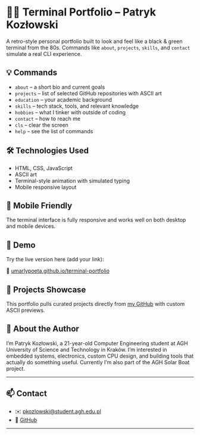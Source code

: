 # 👨‍💻 Terminal Portfolio – Patryk Kozłowski

A retro-style personal portfolio built to look and feel like a black & green terminal from the 80s. Commands like `about`, `projects`, `skills`, and `contact` simulate a real CLI experience.

## 💡 Commands

- `about` – a short bio and current goals
- `projects` – list of selected GitHub repositories with ASCII art
- `education` – your academic background
- `skills` – tech stack, tools, and relevant knowledge
- `hobbies` – what I tinker with outside of coding
- `contact` – how to reach me
- `cls` – clear the screen
- `help` – see the list of commands

## 🛠 Technologies Used

- HTML, CSS, JavaScript
- ASCII art
- Terminal-style animation with simulated typing
- Mobile responsive layout

## 📱 Mobile Friendly

The terminal interface is fully responsive and works well on both desktop and mobile devices.

## 🧪 Demo

Try the live version here (add your link):

🔗 [umarlypoeta.github.io/terminal-portfolio](https://umarlypoeta.github.io/terminal-portfolio)

## 📂 Projects Showcase

This portfolio pulls curated projects directly from [my GitHub](https://github.com/UmarlyPoeta) with custom ASCII previews.

## 🧠 About the Author

I’m Patryk Kozłowski, a 21-year-old Computer Engineering student at AGH University of Science and Technology in Kraków. I’m interested in embedded systems, electronics, custom CPU design, and building tools that actually do something useful. Currently I’m also part of the AGH Solar Boat project.

---

## 📫 Contact

- ✉️ pkozlowski@student.agh.edu.pl  
- 🔗 [GitHub](https://github.com/UmarlyPoeta)

---
